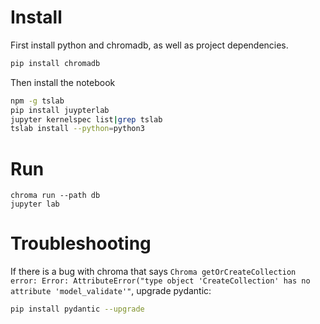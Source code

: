 # Install

First install python and chromadb, as well as project dependencies.

```bash
pip install chromadb 
```

Then install the notebook

```bash
npm -g tslab
pip install juypterlab
jupyter kernelspec list|grep tslab
tslab install --python=python3
```


# Run 
```
chroma run --path db
jupyter lab 
```


# Troubleshooting

If there is a bug with chroma that says `Chroma getOrCreateCollection error: Error: AttributeError("type object 'CreateCollection' has no attribute 'model_validate'"`, upgrade pydantic:

```bash
pip install pydantic --upgrade
```